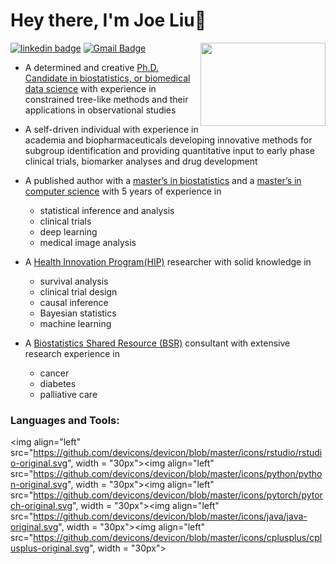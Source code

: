<h1>Hey there, I'm <a hef="https://github.com/yzliu1995">Joe Liu</a>👋</h1>
<img align="right" width="200" height="133" src="https://biostat.wiscweb.wisc.edu/wp-content/uploads/sites/1008/2020/10/Joe-Liu-600x400.png">

[![linkedin badge](https://github.com/gauravghongde/social-icons/blob/master/SVG/Color/LinkedIN.svg)](https://www.linkedin.com/in/yingzhouliu)
[![Gmail Badge](https://github.com/gauravghongde/social-icons/blob/master/SVG/Color/Gmail.svg)](mailto:yingzhou6666@gmail.com)

- A determined and creative <a  href="https://biostat.wiscweb.wisc.edu">Ph.D. Candidate in biostatistics, or biomedical data science</a> with experience in constrained tree-like methods and their applications in observational studies

- A self-driven individual with experience in academia and biopharmaceuticals developing innovative methods for subgroup identification and providing quantitative input to early phase clinical trials, biomarker analyses and drug development

- A published author with a <a  href="https://biostat.duke.edu/education-and-training/master-biostatistics">master’s in biostatistics</a> and a <a  href="https://www.cs.wisc.edu/our-graduate-degrees-programs/">master’s in computer science</a> with 5 years of experience in       
  - statistical inference and analysis
  - clinical trials
  - deep learning
  - medical image analysis
  
- A <a  href="https://hip.wisc.edu">Health Innovation Program(HIP)</a> researcher with solid knowledge in 
  - survival analysis
  - clinical trial design
  - causal inference
  - Bayesian statistics
  - machine learning
  
- A <a  href="https://cancer.wisc.edu/research/resources/bsr/">Biostatistics Shared Resource (BSR)</a> consultant with extensive research experience in 
  - cancer
  - diabetes
  - palliative care

<h3 align="left">Languages and Tools:</h3>

<img align="left" src="https://github.com/devicons/devicon/blob/master/icons/rstudio/rstudio-original.svg", width = "30px"><img align="left" src="https://github.com/devicons/devicon/blob/master/icons/python/python-original.svg", width = "30px"><img align="left" src="https://github.com/devicons/devicon/blob/master/icons/pytorch/pytorch-original.svg", width = "30px"><img align="left" src="https://github.com/devicons/devicon/blob/master/icons/java/java-original.svg", width = "30px"><img align="left" src="https://github.com/devicons/devicon/blob/master/icons/cplusplus/cplusplus-original.svg", width = "30px">
